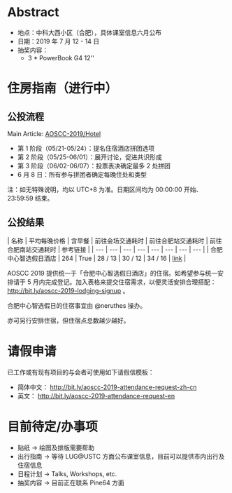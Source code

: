 <!-- TITLE: AOSCC 2019 -->
<!-- SUBTITLE: A quick summary of AOSCC 2019 -->

# Abstract

- 地点：中科大西小区（合肥），具体课室信息六月公布
- 日期：2019 年 7 月 12 - 14 日
- 抽奖内容：
	- 3 * PowerBook G4 12''

# 住房指南（进行中）
## 公投流程

Main Article: [AOSCC-2019/Hotel](/AOSCC-2019/Hotel)

- 第 1 阶段（05/21-05/24）：提名住宿酒店拼团选项
- 第 2 阶段（05/25-06/01）：展开讨论，促进共识形成
- 第 3 阶段（06/02-06/07）：投票表决确定最多 2 处拼团
- 6 月 8 日：所有参与拼团者确定每晚住处和类型

注：如无特殊说明，均以 UTC+8 为准。日期区间均为 00:00:00 开始、23:59:59 结束。

## 公投结果

| 名称 | 平均每晚价格 | 含早餐 | 前往会场交通耗时 | 前往合肥站交通耗时 | 前往合肥南站交通耗时 | 参考链接 |
| --- | --- | --- | --- | --- | --- | --- | --- |
| 合肥中心智选假日酒店 | 264 | True | 28 / 13 | 30 / 12 | 34 / 16 | [link](https://www.ihg.com.cn/holidayinnexpress/hotels/cn/zh/hefei/hfeex/hoteldetail) |

AOSCC 2019 提供统一于「合肥中心智选假日酒店」的住宿。如希望参与统一安排请于 5 月内完成登记。加入表格来提交住宿需求，以便灵活安排合理搭配：http://bit.ly/aoscc-2019-lodging-signup 。

合肥中心智选假日的住宿事宜由 @neruthes 操办。

亦可另行安排住宿，但住宿点总数越少越好。

# 请假申请

已工作或有现有项目的与会者可使用如下请假信模板：

- 简体中文： http://bit.ly/aoscc-2019-attendance-request-zh-cn
- 英文： http://bit.ly/aoscc-2019-attendance-request-en

# 目前待定/办事项

- 贴纸 → 绘图及排版需要帮助
- 出行指南 → 等待 LUG@USTC 方面公布课室信息，目前可以提供市内出行及住宿信息
- 日程计划 → Talks, Workshops, etc.
- 抽奖内容 → 目前正在联系 Pine64 方面